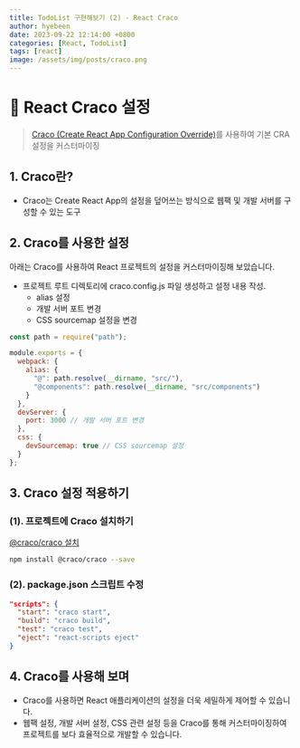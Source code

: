 ```yaml
---
title: TodoList 구현해보기 (2) - React Craco
author: hyebeen
date: 2023-09-22 12:14:00 +0800
categories: [React, TodoList]
tags: [react]
image: /assets/img/posts/craco.png
---
```


# 📝 React Craco 설정

> [Craco (Create React App Configuration Override)](<(https://craco.js.org/docs/)>)를 사용하여 기본 CRA 설정을 커스터마이징

## 1. Craco란?

- Craco는 Create React App의 설정을 덮어쓰는 방식으로 웹팩 및 개발 서버를 구성할 수 있는 도구

## 2. Craco를 사용한 설정

아래는 Craco를 사용하여 React 프로젝트의 설정을 커스터마이징해 보았습니다.

- 프로젝트 루트 디렉토리에 craco.config.js 파일 생성하고 설정 내용 작성.
  - alias 설정
  - 개발 서버 포트 변경
  - CSS sourcemap 설정을 변경

```js
const path = require("path");

module.exports = {
  webpack: {
    alias: {
      "@": path.resolve(__dirname, "src/"),
      "@components": path.resolve(__dirname, "src/components")
    }
  },
  devServer: {
    port: 3000 // 개발 서버 포트 변경
  },
  css: {
    devSourcemap: true // CSS sourcemap 설정
  }
};
```

## 3. Craco 설정 적용하기

### (1). 프로젝트에 Craco 설치하기

[@craco/craco 설치](https://www.npmjs.com/package/@craco/craco)

```bash
npm install @craco/craco --save

```

### (2). package.json 스크립트 수정

```json
"scripts": {
  "start": "craco start",
  "build": "craco build",
  "test": "craco test",
  "eject": "react-scripts eject"
}

```

## 4. Craco를 사용해 보며

- Craco를 사용하면 React 애플리케이션의 설정을 더욱 세밀하게 제어할 수 있습니다.
- 웹팩 설정, 개발 서버 설정, CSS 관련 설정 등을 Craco를 통해 커스터마이징하여 프로젝트를 보다 효율적으로 개발할 수 있습니다.
